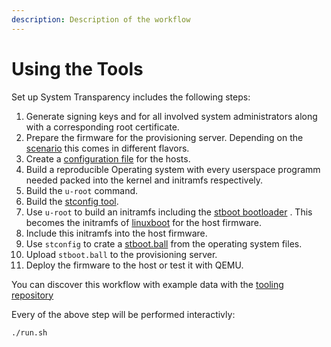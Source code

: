 ```yaml
---
description: Description of the workflow
---
```


# Using the Tools

Set up System Transparency includes the following steps:

1. Generate signing keys and for all involved system administrators along with a corresponding  root certificate.
2. Prepare the firmware for the provisioning server. Depending on the [scenario](../overview/scenarios/) this comes in different flavors.
3. Create a [configuration file](../usage/hostvars.json.md) for the hosts.
4. Build a reproducible Operating system with every userspace programm needed packed into the kernel and initramfs respectively.
5. Build the `u-root` command.
6. Build the [stconfig tool](../usage/stconfig-tool.md).
7. Use `u-root` to build an initramfs including the [stboot bootloader](../usage/stboot.md) . This becomes the initramfs of [linuxboot](../overview/components/bootloader.md) for the host firmware.
8. Include this initramfs into the host firmware.
9. Use `stconfig` to crate a [stboot.ball](../usage/stboot.ball.md) from the operating system files.
10. Upload `stboot.ball` to the provisioning server.
11. Deploy the firmware to the host or test it with QEMU.

You can discover this workflow with example data with the [tooling repository](https://github.com/system-transparency/system-transparency#system-transparency-tooling)

Every of the above step will be performed interactivly:

```text
./run.sh
```



